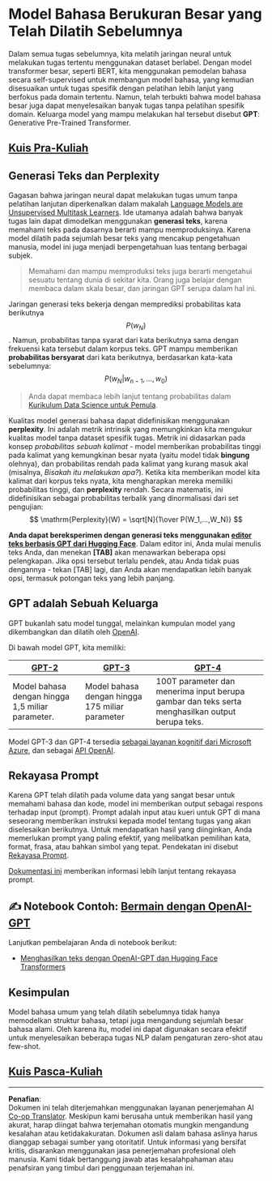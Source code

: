 <!--
CO_OP_TRANSLATOR_METADATA:
{
  "original_hash": "2efbb183384a50f0fc0cde02534d912f",
  "translation_date": "2025-08-29T12:45:45+00:00",
  "source_file": "lessons/5-NLP/20-LangModels/README.md",
  "language_code": "id"
}
-->
# Model Bahasa Berukuran Besar yang Telah Dilatih Sebelumnya

Dalam semua tugas sebelumnya, kita melatih jaringan neural untuk melakukan tugas tertentu menggunakan dataset berlabel. Dengan model transformer besar, seperti BERT, kita menggunakan pemodelan bahasa secara self-supervised untuk membangun model bahasa, yang kemudian disesuaikan untuk tugas spesifik dengan pelatihan lebih lanjut yang berfokus pada domain tertentu. Namun, telah terbukti bahwa model bahasa besar juga dapat menyelesaikan banyak tugas tanpa pelatihan spesifik domain. Keluarga model yang mampu melakukan hal tersebut disebut **GPT**: Generative Pre-Trained Transformer.

## [Kuis Pra-Kuliah](https://ff-quizzes.netlify.app/en/ai/quiz/39)

## Generasi Teks dan Perplexity

Gagasan bahwa jaringan neural dapat melakukan tugas umum tanpa pelatihan lanjutan diperkenalkan dalam makalah [Language Models are Unsupervised Multitask Learners](https://cdn.openai.com/better-language-models/language_models_are_unsupervised_multitask_learners.pdf). Ide utamanya adalah bahwa banyak tugas lain dapat dimodelkan menggunakan **generasi teks**, karena memahami teks pada dasarnya berarti mampu memproduksinya. Karena model dilatih pada sejumlah besar teks yang mencakup pengetahuan manusia, model ini juga menjadi berpengetahuan luas tentang berbagai subjek.

> Memahami dan mampu memproduksi teks juga berarti mengetahui sesuatu tentang dunia di sekitar kita. Orang juga belajar dengan membaca dalam skala besar, dan jaringan GPT serupa dalam hal ini.

Jaringan generasi teks bekerja dengan memprediksi probabilitas kata berikutnya $$P(w_N)$$. Namun, probabilitas tanpa syarat dari kata berikutnya sama dengan frekuensi kata tersebut dalam korpus teks. GPT mampu memberikan **probabilitas bersyarat** dari kata berikutnya, berdasarkan kata-kata sebelumnya: $$P(w_N | w_{n-1}, ..., w_0)$$

> Anda dapat membaca lebih lanjut tentang probabilitas dalam [Kurikulum Data Science untuk Pemula](https://github.com/microsoft/Data-Science-For-Beginners/tree/main/1-Introduction/04-stats-and-probability).

Kualitas model generasi bahasa dapat didefinisikan menggunakan **perplexity**. Ini adalah metrik intrinsik yang memungkinkan kita mengukur kualitas model tanpa dataset spesifik tugas. Metrik ini didasarkan pada konsep *probabilitas sebuah kalimat* - model memberikan probabilitas tinggi pada kalimat yang kemungkinan besar nyata (yaitu model tidak **bingung** olehnya), dan probabilitas rendah pada kalimat yang kurang masuk akal (misalnya, *Bisakah itu melakukan apa?*). Ketika kita memberikan model kita kalimat dari korpus teks nyata, kita mengharapkan mereka memiliki probabilitas tinggi, dan **perplexity** rendah. Secara matematis, ini didefinisikan sebagai probabilitas terbalik yang dinormalisasi dari set pengujian:
$$
\mathrm{Perplexity}(W) = \sqrt[N]{1\over P(W_1,...,W_N)}
$$ 

**Anda dapat bereksperimen dengan generasi teks menggunakan [editor teks berbasis GPT dari Hugging Face](https://transformer.huggingface.co/doc/gpt2-large)**. Dalam editor ini, Anda mulai menulis teks Anda, dan menekan **[TAB]** akan menawarkan beberapa opsi pelengkapan. Jika opsi tersebut terlalu pendek, atau Anda tidak puas dengannya - tekan [TAB] lagi, dan Anda akan mendapatkan lebih banyak opsi, termasuk potongan teks yang lebih panjang.

## GPT adalah Sebuah Keluarga

GPT bukanlah satu model tunggal, melainkan kumpulan model yang dikembangkan dan dilatih oleh [OpenAI](https://openai.com). 

Di bawah model GPT, kita memiliki:

| [GPT-2](https://huggingface.co/docs/transformers/model_doc/gpt2#openai-gpt2) | [GPT-3](https://openai.com/research/language-models-are-few-shot-learners) | [GPT-4](https://openai.com/gpt-4) |
| -- | -- | -- |
|Model bahasa dengan hingga 1,5 miliar parameter. | Model bahasa dengan hingga 175 miliar parameter | 100T parameter dan menerima input berupa gambar dan teks serta menghasilkan output berupa teks. |

Model GPT-3 dan GPT-4 tersedia [sebagai layanan kognitif dari Microsoft Azure](https://azure.microsoft.com/en-us/services/cognitive-services/openai-service/#overview?WT.mc_id=academic-77998-cacaste), dan sebagai [API OpenAI](https://openai.com/api/).

## Rekayasa Prompt

Karena GPT telah dilatih pada volume data yang sangat besar untuk memahami bahasa dan kode, model ini memberikan output sebagai respons terhadap input (prompt). Prompt adalah input atau kueri untuk GPT di mana seseorang memberikan instruksi kepada model tentang tugas yang akan diselesaikan berikutnya. Untuk mendapatkan hasil yang diinginkan, Anda memerlukan prompt yang paling efektif, yang melibatkan pemilihan kata, format, frasa, atau bahkan simbol yang tepat. Pendekatan ini disebut [Rekayasa Prompt](https://learn.microsoft.com/en-us/shows/ai-show/the-basics-of-prompt-engineering-with-azure-openai-service?WT.mc_id=academic-77998-bethanycheum).

[Dokumentasi ini](https://learn.microsoft.com/en-us/semantic-kernel/prompt-engineering/?WT.mc_id=academic-77998-bethanycheum) memberikan informasi lebih lanjut tentang rekayasa prompt.

## ✍️ Notebook Contoh: [Bermain dengan OpenAI-GPT](GPT-PyTorch.ipynb)

Lanjutkan pembelajaran Anda di notebook berikut:

* [Menghasilkan teks dengan OpenAI-GPT dan Hugging Face Transformers](GPT-PyTorch.ipynb)

## Kesimpulan

Model bahasa umum yang telah dilatih sebelumnya tidak hanya memodelkan struktur bahasa, tetapi juga mengandung sejumlah besar bahasa alami. Oleh karena itu, model ini dapat digunakan secara efektif untuk menyelesaikan beberapa tugas NLP dalam pengaturan zero-shot atau few-shot.

## [Kuis Pasca-Kuliah](https://ff-quizzes.netlify.app/en/ai/quiz/40)

---

**Penafian**:  
Dokumen ini telah diterjemahkan menggunakan layanan penerjemahan AI [Co-op Translator](https://github.com/Azure/co-op-translator). Meskipun kami berusaha untuk memberikan hasil yang akurat, harap diingat bahwa terjemahan otomatis mungkin mengandung kesalahan atau ketidakakuratan. Dokumen asli dalam bahasa aslinya harus dianggap sebagai sumber yang otoritatif. Untuk informasi yang bersifat kritis, disarankan menggunakan jasa penerjemahan profesional oleh manusia. Kami tidak bertanggung jawab atas kesalahpahaman atau penafsiran yang timbul dari penggunaan terjemahan ini.